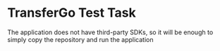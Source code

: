 # TransferGo Test Task
The application does not have third-party SDKs, so it will be enough to simply copy the repository and run the application

